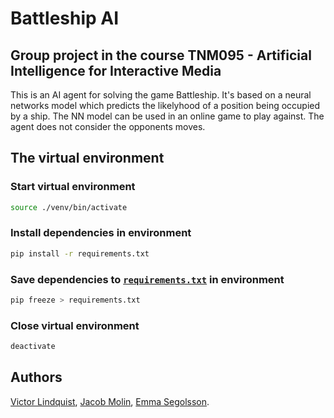 # Battleship AI

## Group project in the course TNM095 - Artificial Intelligence for Interactive Media

This is an AI agent for solving the game Battleship. It's based on a neural networks model which predicts the likelyhood of a position being occupied by a ship. The NN model can be used in an online game to play against. The agent does not consider the opponents moves.

## The virtual environment

### Start virtual environment

```zsh
source ./venv/bin/activate
```

### Install dependencies in environment

```zsh
pip install -r requirements.txt
```

### Save dependencies to [`requirements.txt`](requirements.txt) in environment

```zsh
pip freeze > requirements.txt
```

### Close virtual environment

```zsh
deactivate
```

## Authors

[Victor Lindquist](https://github.com/VLLindqvist), [Jacob Molin](https://github.com/jacobmolin), [Emma Segolsson](https://github.com/EmmaSegolsson).
